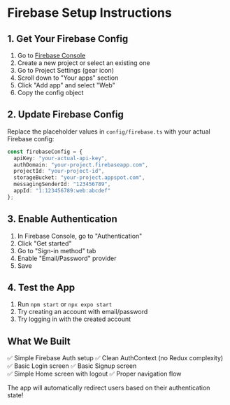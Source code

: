 # Firebase Setup Instructions

## 1. Get Your Firebase Config

1. Go to [Firebase Console](https://console.firebase.google.com/)
2. Create a new project or select an existing one
3. Go to Project Settings (gear icon)
4. Scroll down to "Your apps" section
5. Click "Add app" and select "Web"
6. Copy the config object

## 2. Update Firebase Config

Replace the placeholder values in `config/firebase.ts` with your actual Firebase config:

```typescript
const firebaseConfig = {
  apiKey: "your-actual-api-key",
  authDomain: "your-project.firebaseapp.com",
  projectId: "your-project-id",
  storageBucket: "your-project.appspot.com",
  messagingSenderId: "123456789",
  appId: "1:123456789:web:abcdef"
};
```

## 3. Enable Authentication

1. In Firebase Console, go to "Authentication"
2. Click "Get started"
3. Go to "Sign-in method" tab
4. Enable "Email/Password" provider
5. Save

## 4. Test the App

1. Run `npm start` or `npx expo start`
2. Try creating an account with email/password
3. Try logging in with the created account

## What We Built

✅ Simple Firebase Auth setup
✅ Clean AuthContext (no Redux complexity)
✅ Basic Login screen
✅ Basic Signup screen  
✅ Simple Home screen with logout
✅ Proper navigation flow

The app will automatically redirect users based on their authentication state! 
